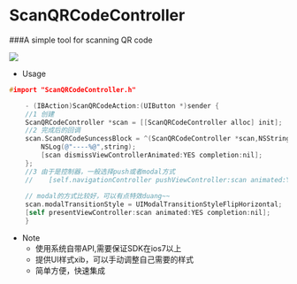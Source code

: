 ScanQRCodeController
====
###A simple tool for scanning QR code

![](https://github.com/tx5655/ScanQRCodeController/ScanQRCodeDemo/QQ20150810-1@2x.png)

* Usage
```c
#import "ScanQRCodeController.h"
```

```objective-c
    - (IBAction)ScanQRCodeAction:(UIButton *)sender {
    //1 创建
    ScanQRCodeController *scan = [[ScanQRCodeController alloc] init];
    //2 完成后的回调
    scan.ScanQRCodeSuncessBlock = ^(ScanQRCodeController *scan,NSString *string){
        NSLog(@"----%@",string);
        [scan dismissViewControllerAnimated:YES completion:nil];
    };
    //3 由于是控制器，一般选择push或者modal方式
    //    [self.navigationController pushViewController:scan animated:YES];
    
    // modal的方式比较好，可以有点特效duang~~
    scan.modalTransitionStyle = UIModalTransitionStyleFlipHorizontal;
    [self presentViewController:scan animated:YES completion:nil];
    }

```

* Note
    * 使用系统自带API,需要保证SDK在ios7以上
    * 提供UI样式xib，可以手动调整自己需要的样式
    * 简单方便，快速集成
